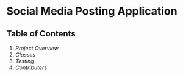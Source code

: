 # Social Media Posting Application

## Table of Contents
1. *Project Overview*
2. *Classes*
3. *Testing*
4. *Contributers*
